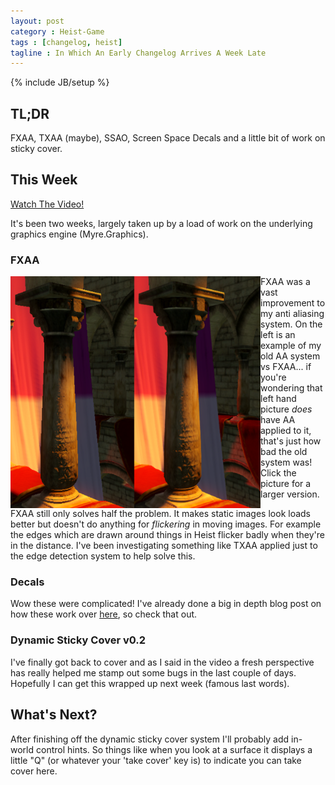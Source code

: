 ```yaml
---
layout: post
category : Heist-Game
tags : [changelog, heist]
tagline : In Which An Early Changelog Arrives A Week Late
---
```

{% include JB/setup %}


## TL;DR

FXAA, TXAA (maybe), SSAO, Screen Space Decals and a little bit of work on sticky cover.

## This Week

[Watch The Video!](https://www.youtube.com/watch?v=NHSVd_wnPzc)

It's been two weeks, largely taken up by a load of work on the underlying graphics engine (Myre.Graphics).

### FXAA

<a href="/assets/fxaa.png"><img src="/assets/fxaa.png" align="left" width="400" height="auto"></a>

FXAA was a vast improvement to my anti aliasing system. On the left is an example of my old AA system vs FXAA... if you're wondering that left hand picture *does* have AA applied to it, that's just how bad the old system was! Click the picture for a larger version.

FXAA still only solves half the problem. It makes static images look loads better but doesn't do anything for *flickering* in moving images. For example the edges which are drawn around things in Heist flicker badly when they're in the distance. I've been investigating something like TXAA applied just to the edge detection system to help solve this.

### Decals

Wow these were complicated! I've already done a big in depth blog post on how these work over [here](/game-development/2015/02/27/Drawing-Stuff-On-Other-Stuff-With-Deferred-Screenspace-Decals/), so check that out.

### Dynamic Sticky Cover v0.2

I've finally got back to cover and as I said in the video a fresh perspective has really helped me stamp out some bugs in the last couple of days. Hopefully I can get this wrapped up next week (famous last words).

## What's Next?

After finishing off the dynamic sticky cover system I'll probably add in-world control hints. So things like when you look at a surface it displays a little "Q" (or whatever your 'take cover' key is) to indicate you can take cover here.